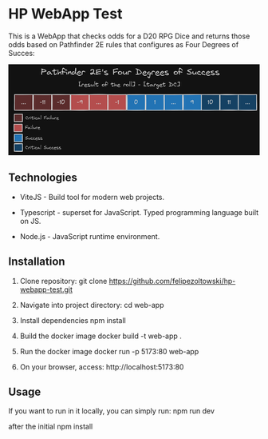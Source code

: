 # HP WebApp Test

This is a WebApp that checks odds for a D20 RPG Dice and returns those odds based on
Pathfinder 2E rules that configures as Four Degrees of Succes:

<img src="image.png" alt="Pathfing deegres of success">

## Technologies

- ViteJS - Build tool for modern web projects.

- Typescript - superset for JavaScript. Typed programming language built on JS.

- Node.js - JavaScript runtime environment.

## Installation

1. Clone repository:
  git clone https://github.com/felipezoltowski/hp-webapp-test.git

2. Navigate into project directory:
  cd web-app

3. Install dependencies
  npm install

4. Build the docker image
  docker build -t web-app . 

5. Run the docker image
  docker run -p 5173:80 web-app

6. On your browser, access:
  http://localhost:5173:80

## Usage
  If you want to run in it locally, you can simply run:
    npm run dev

  after the initial npm install
